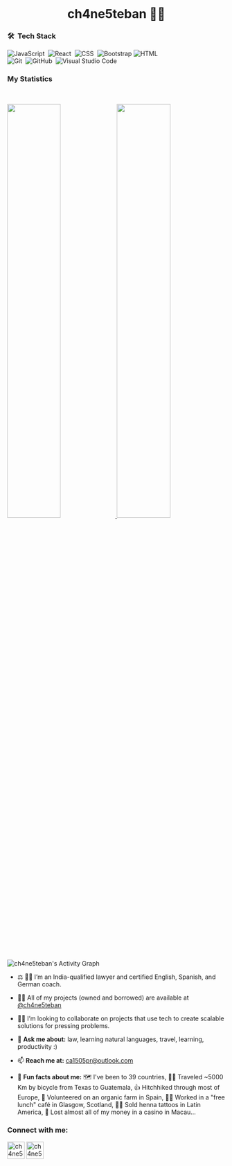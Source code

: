 <p align="left"> <img src="https://komarev.com/ghpvc/?username=ch4ne5teban&label=Profile%20views&color=1c1c1c&style=flat" alt="" /> </p>

<h1 align="center">ch4ne5teban 🏳️‍🌈</h1>

### 🛠 &nbsp;Tech Stack

![JavaScript](https://img.shields.io/badge/-JavaScript-05122A?style=flat&logo=javascript)&nbsp;
![React](https://img.shields.io/badge/-React-05122A?style=flat&logo=react)&nbsp;
![CSS](https://img.shields.io/badge/-CSS-05122A?style=flat&logo=CSS3&logoColor=1572B6)&nbsp;
![Bootstrap](https://img.shields.io/badge/-Bootstrap-05122A?style=flat&logo=bootstrap&logoColor=563D7C)
![HTML](https://img.shields.io/badge/-HTML-05122A?style=flat&logo=HTML5)&nbsp; <br />
![Git](https://img.shields.io/badge/-Git-05122A?style=flat&logo=git)&nbsp;
![GitHub](https://img.shields.io/badge/-GitHub-05122A?style=flat&logo=github)&nbsp;
![Visual Studio Code](https://img.shields.io/badge/-Visual%20Studio%20Code-05122A?style=flat&logo=visual-studio-code&logoColor=007ACC)&nbsp;

### My Statistics

<br/>
<p align="left">
  <a href="https://github.com/ch4ne5teban/">
  <img width="49.5%" src="https://github-readme-stats.vercel.app/api?username=ch4ne5teban&show_icons=true&theme=gruvbox&hide_border=true" />
    <img width="49.5%" src="https://github-readme-streak-stats.herokuapp.com/?user=ch4ne5teban&theme=gruvbox&hide_border=true" />
  </a>
</p>
<br>


![ch4ne5teban's Activity Graph](https://activity-graph.herokuapp.com/graph?username=ch4ne5teban&custom_title=ch4ne5teban's%20Contribution%20Graph&theme=gruvbox&bg_color=282828&hide_border=true&line=d1a01f&point=c58545)


<!-- <p align="left"> <a href="https://github.com/ryo-ma/github-profile-trophy"><img src="https://github-profile-trophy.vercel.app/?username=ch4ne5teban" alt="ch4ne5teban" /></a> </p> -->

- ⚖️ 👨‍🏫 I’m an India-qualified lawyer and certified English, Spanish, and German coach.

- 👨‍💻 All of my projects (owned and borrowed) are available at [@ch4ne5teban](https://github.com/ch4ne5teban)

- 👯‍♂️ I’m looking to collaborate on projects that use tech to create scalable solutions for pressing problems.

- 💬 **Ask me about:** law, learning natural languages, travel, learning, productivity :)

- 📫 **Reach me at:** ca1505pr@outlook.com

- 🤘 **Fun facts about me:** 🗺 I've been to 39 countries, 🚵‍♂️ Traveled ~5000 Km by bicycle from Texas to Guatemala, 👍 Hitchhiked through most of Europe, 💪 Volunteered on an organic farm in Spain, 👨‍🍳 Worked in a "free lunch" café in Glasgow, Scotland, 👨‍🎨 Sold henna tattoos in Latin America, 🤡 Lost almost all of my money in a casino in Macau...

<h3 align="left">Connect with me:</h3>
<p align="left">
<a href="https://twitter.com/ch4ne5teban" target="blank"><img align="center" src="https://img.icons8.com/color/452/twitter-circled--v1.png" alt="ch4ne5teban's twitter" height="40" width="40" /></a>
<a href="https://linkedin.com/in/" target="blank"><img align="center" src="https://img.icons8.com/color/452/linkedin-circled--v1.png" alt="ch4ne5teban's linkedin" height="40" width="40" /></a>
</p>

